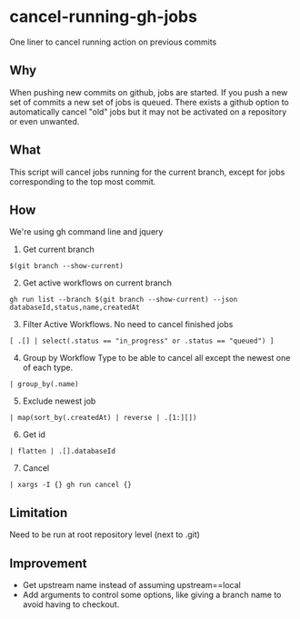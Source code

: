 # cancel-running-gh-jobs
One liner to cancel running action on previous commits

## Why

When pushing new commits on github, jobs are started. If you push a new set of commits a new set of jobs is queued. There exists a github option to automatically cancel "old" jobs but it may not be activated on a repository or even unwanted.

## What

This script will cancel jobs running for the current branch, except for jobs corresponding to the top most commit.

## How

We're using gh command line and jquery

1) Get current branch

`$(git branch --show-current)`

2) Get active workflows on current branch

`gh run list --branch $(git branch --show-current) --json databaseId,status,name,createdAt`

3) Filter Active Workflows. No need to cancel finished jobs

`[ .[] | select(.status == "in_progress" or .status == "queued") ]`

4) Group by Workflow Type to be able to cancel all except the newest one of each type.

`| group_by(.name)`

5) Exclude newest job

`| map(sort_by(.createdAt) | reverse | .[1:][])`

6) Get id

`| flatten | .[].databaseId`

7) Cancel

`| xargs -I {} gh run cancel {}`

## Limitation

Need to be run at root repository level (next to .git)

## Improvement

* Get upstream name instead of assuming upstream==local
* Add arguments to control some options, like giving a branch name to avoid having to checkout.
